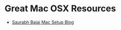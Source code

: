 # Great Mac OSX Resources

* [Saurabh Bajaj Mac Setup Blog](http://sourabhbajaj.com/mac-setup/index.html)
